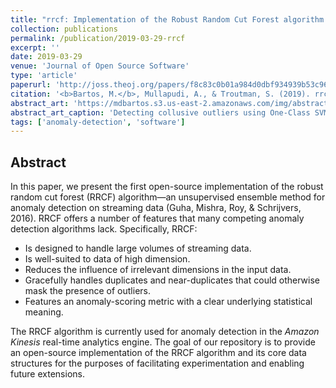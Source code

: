 ```yaml
---
title: "rrcf: Implementation of the Robust Random Cut Forest algorithm for anomaly detection on streams"
collection: publications
permalink: /publication/2019-03-29-rrcf
excerpt: ''
date: 2019-03-29
venue: 'Journal of Open Source Software'
type: 'article'
paperurl: 'http://joss.theoj.org/papers/f8c83c0b01a984d0dbf934939b53c96d'
citation: '<b>Bartos, M.</b>, Mullapudi, A., & Troutman, S. (2019). rrcf: Implementation of the Robust Random Cut Forest algorithm for anomaly detection on streams. <i>Journal of Open Source Software</i>, 4(35), 1336. doi:10.21105/joss.01336'
abstract_art: 'https://mdbartos.s3.us-east-2.amazonaws.com/img/abstract_art_9.png'
abstract_art_caption: 'Detecting collusive outliers using One-Class SVM, Isolation Forest and RRCF (left to right). One-class SVM and Isolation Forest fail to detect the group of collusive outliers in the center.'
tags: ['anomaly-detection', 'software']
---
```


## Abstract

In this paper, we present the first open-source implementation of the robust random cut
forest (RRCF) algorithm—an unsupervised ensemble method for anomaly detection on
streaming data (Guha, Mishra, Roy, & Schrijvers, 2016). RRCF offers a number of
features that many competing anomaly detection algorithms lack. Specifically, RRCF:

- Is designed to handle large volumes of streaming data.
- Is well-suited to data of high dimension.
- Reduces the influence of irrelevant dimensions in the input data.
- Gracefully handles duplicates and near-duplicates that could otherwise mask the
presence of outliers.
- Features an anomaly-scoring metric with a clear underlying statistical meaning.

The RRCF algorithm is currently used for anomaly detection in the <i>Amazon Kinesis</i>
real-time analytics engine. The goal of our repository is to provide an open-source implementation of the RRCF algorithm and its core data structures for the purposes of
facilitating experimentation and enabling future extensions.
